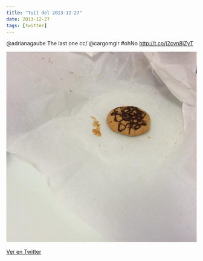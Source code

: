 ```yaml
---
title: "Tuit del 2013-12-27"
date: 2013-12-27
tags: [twitter]
---
```


@adrianagaube The last one cc/ @cargomgir #ohNo http://t.co/j2cvn8jZyT

![Imagen](/assets/images/416581022059601920-Bcf-O3JIgAA1bNv.jpg)

[Ver en Twitter](https://twitter.com/i/web/status/416581022059601920)
